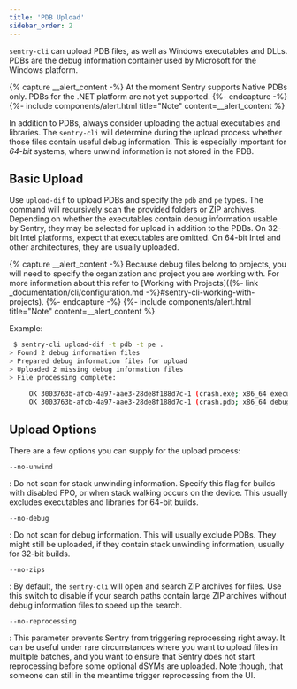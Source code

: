```yaml
---
title: 'PDB Upload'
sidebar_order: 2
---
```


`sentry-cli` can upload PDB files, as well as Windows executables and DLLs. PDBs
are the debug information container used by Microsoft for the Windows platform.

{% capture __alert_content -%}
At the moment Sentry supports Native PDBs only. PDBs for the .NET platform are not yet supported.
{%- endcapture -%}
{%- include components/alert.html
  title="Note"
  content=__alert_content
%}


In addition to PDBs, always consider uploading the actual executables and
libraries. The `sentry-cli` will determine during the upload process whether
those files contain useful debug information. This is especially important for
_64-bit_ systems, where unwind information is not stored in the PDB.

## Basic Upload

Use `upload-dif` to upload PDBs and specify the `pdb` and `pe` types. The
command will recursively scan the provided folders or ZIP archives. Depending on
whether the executables contain debug information usable by Sentry, they may be
selected for upload in addition to the PDBs. On 32-bit Intel platforms, expect
that executables are omitted. On 64-bit Intel and other architectures, they are
usually uploaded.

{% capture __alert_content -%}
Because debug files belong to projects, you will need to specify the organization and project you are working with. For more information about this refer to [Working with Projects]({%- link _documentation/cli/configuration.md -%}#sentry-cli-working-with-projects).
{%- endcapture -%}
{%- include components/alert.html
  title="Note"
  content=__alert_content
%}

Example:

```bash
 $ sentry-cli upload-dif -t pdb -t pe .
> Found 2 debug information files
> Prepared debug information files for upload
> Uploaded 2 missing debug information files
> File processing complete:

     OK 3003763b-afcb-4a97-aae3-28de8f188d7c-1 (crash.exe; x86_64 executable)
     OK 3003763b-afcb-4a97-aae3-28de8f188d7c-1 (crash.pdb; x86_64 debug companion)
```

## Upload Options

There are a few options you can supply for the upload process:

`--no-unwind`

: Do not scan for stack unwinding information. Specify this flag for builds with
  disabled FPO, or when stack walking occurs on the device. This usually
  excludes executables and libraries for 64-bit builds.

`--no-debug`

: Do not scan for debug information. This will usually exclude PDBs. They might
  still be uploaded, if they contain stack unwinding information, usually for
  32-bit builds.

`--no-zips`

: By default, the `sentry-cli` will open and search ZIP archives for files. Use
  this switch to disable if your search paths contain large ZIP archives without
  debug information files to speed up the search.

`--no-reprocessing`

: This parameter prevents Sentry from triggering reprocessing right away. It can
  be useful under rare circumstances where you want to upload files in multiple
  batches, and you want to ensure that Sentry does not start reprocessing before
  some optional dSYMs are uploaded. Note though, that someone can still in the
  meantime trigger reprocessing from the UI.
